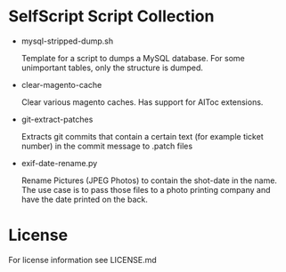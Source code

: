 SelfScript Script Collection
============================

*   mysql-stripped-dump.sh

    Template for a script to dumps a MySQL database. For some unimportant tables, only the structure is dumped.

*   clear-magento-cache

    Clear various magento caches. Has support for AIToc extensions.

*   git-extract-patches

    Extracts git commits that contain a certain text (for example ticket number) in the commit message to .patch files

*   exif-date-rename.py

    Rename Pictures (JPEG Photos) to contain the shot-date in the name. The use case is to pass those files to a photo printing company and have the date printed on the back.

License
=======

For license information see LICENSE.md
